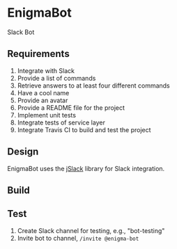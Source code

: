 # EnigmaBot
Slack Bot

## Requirements
1. Integrate with Slack
1. Provide a list of commands
1. Retrieve answers to at least four different commands
1. Have a cool name
1. Provide an avatar
1. Provide a README file for the project
1. Implement unit tests
1. Integrate tests of service layer
1. Integrate Travis CI to build and test the project

## Design
EnigmaBot uses the [jSlack](https://github.com/seratch/jslack) library for Slack integration.

## Build

## Test
 1. Create Slack channel for testing, e.g., "bot-testing"
 1. Invite bot to channel, `/invite @enigma-bot`